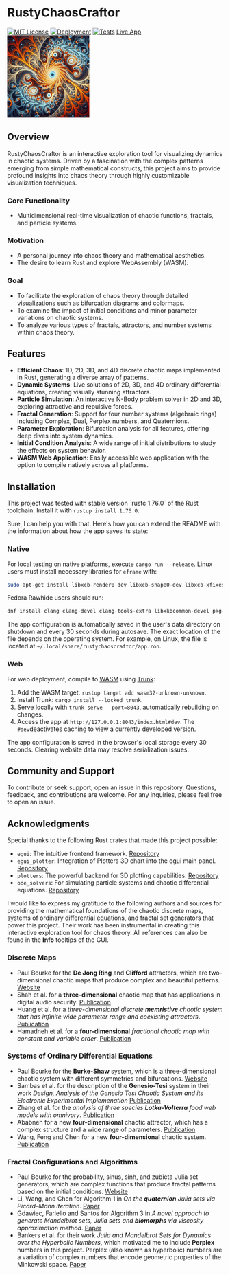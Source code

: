 # RustyChaosCraftor
[![MIT License](https://img.shields.io/badge/license-MIT-blue.svg)](./LICENSE) [![Deployment](https://github.com/tomtuamnuq/rusty-chaos-craftor/actions/workflows/pages.yml/badge.svg)](https://github.com/tomtuamnuq/rusty-chaos-craftor/actions/workflows/pages.yml) 
[![Tests](https://github.com/tomtuamnuq/rusty-chaos-craftor/actions/workflows/test.yml/badge.svg)](https://github.com/tomtuamnuq/rusty-chaos-craftor/actions/workflows/test.yml) 
[Live App ![Live App](./assets/icon_ios_touch_192.png)](https://tomtuamnuq.github.io/rusty-chaos-craftor/) 
## Overview
RustyChaosCraftor is an interactive exploration tool for visualizing dynamics in chaotic systems. Driven by a fascination with the complex patterns emerging from simple mathematical constructs, this project aims to provide profound insights into chaos theory through highly customizable visualization techniques.

### Core Functionality
- Multidimensional real-time visualization of chaotic functions, fractals, and particle systems.

### Motivation
- A personal journey into chaos theory and mathematical aesthetics.
- The desire to learn Rust and explore WebAssembly (WASM).

### Goal
- To facilitate the exploration of chaos theory through detailed visualizations such as bifurcation diagrams and colormaps.
- To examine the impact of initial conditions and minor parameter variations on chaotic systems.
- To analyze various types of fractals, attractors, and number systems within chaos theory.


## Features
- **Efficient Chaos**: 1D, 2D, 3D, and 4D discrete chaotic maps implemented in Rust, generating a diverse array of patterns.
- **Dynamic Systems**: Live solutions of 2D, 3D, and 4D ordinary differential equations, creating visually stunning attractors.
- **Particle Simulation**: An interactive N-Body problem solver in 2D and 3D, exploring attractive and repulsive forces.
- **Fractal Generation**: Support for four number systems (algebraic rings) including Complex, Dual, Perplex numbers, and Quaternions.
- **Parameter Exploration**: Bifurcation analysis for all features, offering deep dives into system dynamics.
- **Initial Condition Analysis**: A wide range of initial distributions to study the effects on system behavior.
- **WASM Web Application**: Easily accessible web application with the option to compile natively across all platforms.


## Installation
This project was tested with stable version ˋrustc 1.76.0ˋ of the Rust toolchain. Install it with `rustup install 1.76.0`.

Sure, I can help you with that. Here's how you can extend the README with the information about how the app saves its state:

### Native
For local testing on native platforms, execute `cargo run --release`. Linux users must install necessary libraries for `eframe` with:

```bash
sudo apt-get install libxcb-render0-dev libxcb-shape0-dev libxcb-xfixes0-dev libxkbcommon-dev libssl-dev
```

Fedora Rawhide users should run:

```bash
dnf install clang clang-devel clang-tools-extra libxkbcommon-devel pkg-config openssl-devel libxcb-devel gtk3-devel atk fontconfig-devel
```

The app configuration is automatically saved in the user's data directory on shutdown and every 30 seconds during autosave. The exact location of the file depends on the operating system. For example, on Linux, the file is located at `~/.local/share/rustychaoscraftor/app.ron`.

### Web
For web deployment, compile to [WASM](https://en.wikipedia.org/wiki/WebAssembly) using [Trunk](https://trunkrs.dev/):
1. Add the WASM target: `rustup target add wasm32-unknown-unknown`.
2. Install Trunk: `cargo install --locked trunk`.
3. Serve locally with `trunk serve --port=8043`, automatically rebuilding on changes.
4. Access the app at `http://127.0.0.1:8043/index.html#dev`. The `#dev`deactivates caching to view a currently developed version.

The app configuration is saved in the browser's local storage every 30 seconds. Clearing website data may resolve serialization issues.

## Community and Support
To contribute or seek support, open an issue in this repository. Questions, feedback, and contributions are welcome. For any inquiries, please feel free to open an issue.

## Acknowledgments
Special thanks to the following Rust crates that made this project possible:

- `egui`: The intuitive frontend framework. [Repository](https://github.com/emilk/egui)
- `egui_plotter`: Integration of Plotters 3D chart into the egui main panel. [Repository](https://docs.rs/egui-plotter)
- `plotters`: The powerful backend for 3D plotting capabilities. [Repository](https://github.com/plotters-rs)
- `ode_solvers`: For simulating particle systems and chaotic differential equations. [Repository](https://github.com/srenevey/ode-solvers)

I would like to express my gratitude to the following authors and sources for providing the mathematical foundations of the chaotic discrete maps, systems of ordinary differential equations, and fractal set generators that power this project. Their work has been instrumental in creating this interactive exploration tool for chaos theory. All references can also be found in the **Info** tooltips of the GUI.

### Discrete Maps
- Paul Bourke for the **De Jong Ring** and **Clifford** attractors, which are two-dimensional chaotic maps that produce complex and beautiful patterns. [Website](https://paulbourke.net/fractals/)
- Shah et al. for a **three-dimensional** chaotic map that has applications in digital audio security. [Publication](https://doi.org/10.1007/s11042-021-10697-3)
- Huang et al. for a *three-dimensional discrete **memristive** chaotic system that has infinite wide parameter range and coexisting attractors*. [Publication](http://dx.doi.org/10.21203/rs.3.rs-1109068/v1)
- Hamadneh et al. for a **four-dimensional** *fractional chaotic map with constant and variable order*. [Publication](https://doi.org/10.3390/math11204332)

### Systems of Ordinary Differential Equations
- Paul Bourke for the **Burke-Shaw** system, which is a three-dimensional chaotic system with different symmetries and bifurcations. [Website](https://paulbourke.net/fractals/burkwshaw)
- Sambas et al. for the description of the **Genesio-Tesi** system in their work *Design, Analysis of the Genesio Tesi Chaotic System and its Electronic Experimental Implemenation* [Publication](https://paulbourke.net/fractals/burkwshaw)
- Zhang et al. for the *analysis of three species **Lotka-Volterra** food web models with omnivory*. [Publication](https://doi.org/10.1016/j.jmaa.2015.01.035)
- Ababneh for a new **four-dimensional** chaotic attractor, which has a complex structure and a wide range of parameters. [Publication](https://doi.org/10.1016/j.asej.2016.08.020)
- Wang, Feng and Chen for a new **four-dimensional** chaotic system. [Publication](https://doi.org/10.3389/fphy.2022.906138)

### Fractal Configurations and Algorithms
- Paul Bourke for the probability, sinus, sinh, and zubieta Julia set generators, which are complex functions that produce fractal patterns based on the initial conditions. [Website](https://paulbourke.net/fractals/)
- Li, Wang, and Chen for Algorithm 1 in *On the **quaternion** Julia sets via Picard–Mann iteration*. [Paper](https://doi.org/10.1007/s11071-023-08785-0)
- Gdawiec, Fariello and Santos for Algorithm 3 in *A novel approach to generate Mandelbrot sets, Julia sets and **biomorphs** via viscosity approximation method*. [Paper](https://doi.org/10.1016/j.chaos.2022.112540)
- Bankers et al. for their work *Julia and Mandelbrot Sets for Dynamics over the Hyperbolic Numbers*, which motivated me to include **Perplex** numbers in this project. Perplex (also known as hyperbolic) numbers are a variation of complex numbers that encode geometric properties of the Minkowski space. [Paper](https://doi.org/10.3390/fractalfract3010006)
